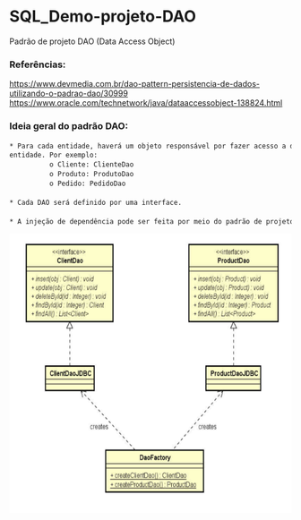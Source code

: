 # SQL_Demo-projeto-DAO
Padrão de projeto DAO (Data Access Object)

### Referências:
https://www.devmedia.com.br/dao-pattern-persistencia-de-dados-utilizando-o-padrao-dao/30999
https://www.oracle.com/technetwork/java/dataaccessobject-138824.html

### Ideia geral do padrão DAO:
```txt
* Para cada entidade, haverá um objeto responsável por fazer acesso a dados relacionado a esta
entidade. Por exemplo:
          o Cliente: ClienteDao
          o Produto: ProdutoDao
          o Pedido: PedidoDao
          
* Cada DAO será definido por uma interface.

* A injeção de dependência pode ser feita por meio do padrão de projeto Factory
```

<p align="center">
    <img align="center" alt="GIF" src="./DAO.png" width="700" height="500" />
</p>
